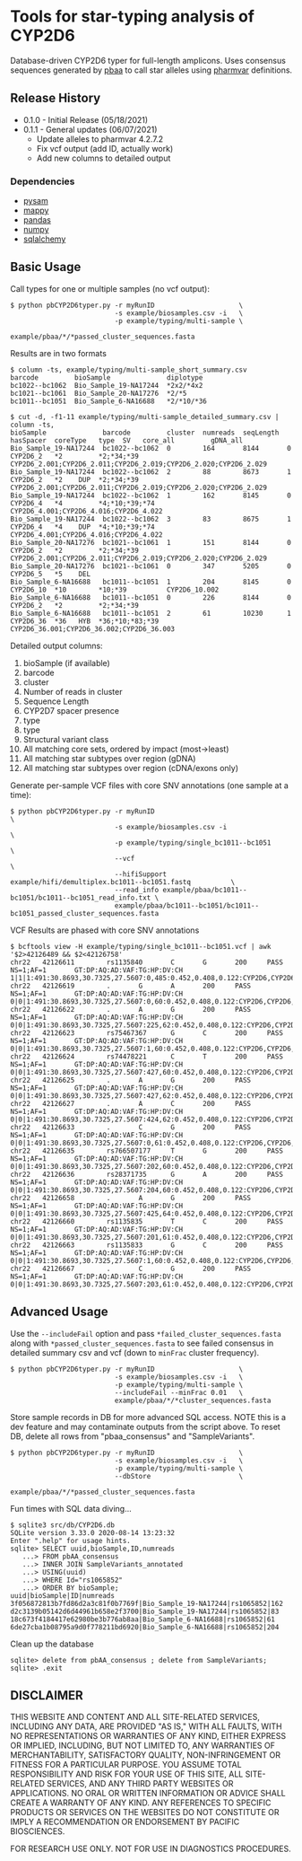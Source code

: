 # Tools for star-typing analysis of CYP2D6

Database-driven CYP2D6 typer for full-length amplicons. Uses consensus sequences generated by [pbaa](https://github.com/PacificBiosciences/pbAA) to call star alleles using [pharmvar](https://www.pharmvar.org/gene/CYP2D6) definitions. 

## Release History
* 0.1.0 - Initial Release (05/18/2021)
* 0.1.1 - General updates (06/07/2021)
    - Update alleles to pharmvar 4.2.7.2
    - Fix vcf output (add ID, actually work)
    - Add new columns to detailed output


### Dependencies
 - [pysam](https://github.com/pysam-developers/pysam)
 - [mappy](https://pypi.org/project/mappy/)
 - [pandas](https://pandas.pydata.org/)
 - [numpy](https://numpy.org/)
 - [sqlalchemy](https://www.sqlalchemy.org/)


## Basic Usage

Call types for one or multiple samples (no vcf output):
```
$ python pbCYP2D6typer.py -r myRunID                     \
                          -s example/biosamples.csv -i   \
                          -p example/typing/multi-sample \
                          example/pbaa/*/*passed_cluster_sequences.fasta 
```
Results are in two formats
```
$ column -ts, example/typing/multi-sample_short_summary.csv
barcode         bioSample              diplotype
bc1022--bc1062  Bio_Sample_19-NA17244  *2x2/*4x2
bc1021--bc1061  Bio_Sample_20-NA17276  *2/*5
bc1011--bc1051  Bio_Sample_6-NA16688   *2/*10/*36

$ cut -d, -f1-11 example/typing/multi-sample_detailed_summary.csv | column -ts,
bioSample              barcode         cluster  numreads  seqLength  hasSpacer  coreType   type  SV   core_all         gDNA_all
Bio_Sample_19-NA17244  bc1022--bc1062  0        164       8144       0          CYP2D6_2   *2         *2;*34;*39       CYP2D6_2.001;CYP2D6_2.011;CYP2D6_2.019;CYP2D6_2.020;CYP2D6_2.029
Bio_Sample_19-NA17244  bc1022--bc1062  2        88        8673       1          CYP2D6_2   *2    DUP  *2;*34;*39       CYP2D6_2.001;CYP2D6_2.011;CYP2D6_2.019;CYP2D6_2.020;CYP2D6_2.029
Bio_Sample_19-NA17244  bc1022--bc1062  1        162       8145       0          CYP2D6_4   *4         *4;*10;*39;*74   CYP2D6_4.001;CYP2D6_4.016;CYP2D6_4.022
Bio_Sample_19-NA17244  bc1022--bc1062  3        83        8675       1          CYP2D6_4   *4    DUP  *4;*10;*39;*74   CYP2D6_4.001;CYP2D6_4.016;CYP2D6_4.022
Bio_Sample_20-NA17276  bc1021--bc1061  1        151       8144       0          CYP2D6_2   *2         *2;*34;*39       CYP2D6_2.001;CYP2D6_2.011;CYP2D6_2.019;CYP2D6_2.020;CYP2D6_2.029
Bio_Sample_20-NA17276  bc1021--bc1061  0        347       5205       0          CYP2D6_5   *5    DEL
Bio_Sample_6-NA16688   bc1011--bc1051  1        204       8145       0          CYP2D6_10  *10        *10;*39          CYP2D6_10.002
Bio_Sample_6-NA16688   bc1011--bc1051  0        226       8144       0          CYP2D6_2   *2         *2;*34;*39
Bio_Sample_6-NA16688   bc1011--bc1051  2        61        10230      1          CYP2D6_36  *36   HYB  *36;*10;*83;*39  CYP2D6_36.001;CYP2D6_36.002;CYP2D6_36.003
```
Detailed output columns:
1. bioSample (if available)
2. barcode
3. cluster
4. Number of reads in cluster
5. Sequence Length
6. CYP2D7 spacer presence
7. type
8. type
9. Structural variant class
10. All matching core sets, ordered by impact (most->least)
11. All matching star subtypes over region (gDNA)
12. All matching star subtypes over region (cDNA/exons only)

Generate per-sample VCF files with core SNV annotations (one sample at a time):
```
$ python pbCYP2D6typer.py -r myRunID                                                           \
                          -s example/biosamples.csv -i                                         \
                          -p example/typing/single_bc1011--bc1051                              \
                          --vcf                                                                \
                          --hifiSupport example/hifi/demultiplex.bc1011--bc1051.fastq          \
                          --read_info example/pbaa/bc1011--bc1051/bc1011--bc1051_read_info.txt \
                          example/pbaa/bc1011--bc1051/bc1011--bc1051_passed_cluster_sequences.fasta
```
VCF Results are phased with core SNV annotations
```
$ bcftools view -H example/typing/single_bc1011--bc1051.vcf | awk '$2>42126489 && $2<42126758'
chr22   42126611        rs1135840       C       G       200     PASS    NS=1;AF=1       GT:DP:AQ:AD:VAF:TG:HP:DV:CH     1|1|1:491:30.8693,30.7325,27.5607:0,485:0.452,0.408,0.122:CYP2D6,CYP2D6,CYP2D6:0,1,2:0.00844131,0.0104801,0.0303279:-1,-1,0.0534979
chr22   42126619        .       G       A       200     PASS    NS=1;AF=1       GT:DP:AQ:AD:VAF:TG:HP:DV:CH     0|0|1:491:30.8693,30.7325,27.5607:0,60:0.452,0.408,0.122:CYP2D6,CYP2D6,CYP2D6:0,1,2:0.00844131,0.0104801,0.0303279:-1,-1,0.0534979
chr22   42126622        .       A       G       200     PASS    NS=1;AF=1       GT:DP:AQ:AD:VAF:TG:HP:DV:CH     0|0|1:491:30.8693,30.7325,27.5607:225,62:0.452,0.408,0.122:CYP2D6,CYP2D6,CYP2D6:0,1,2:0.00844131,0.0104801,0.0303279:-1,-1,0.0534979
chr22   42126623        rs75467367      G       C       200     PASS    NS=1;AF=1       GT:DP:AQ:AD:VAF:TG:HP:DV:CH     0|0|1:491:30.8693,30.7325,27.5607:1,60:0.452,0.408,0.122:CYP2D6,CYP2D6,CYP2D6:0,1,2:0.00844131,0.0104801,0.0303279:-1,-1,0.0534979
chr22   42126624        rs74478221      C       T       200     PASS    NS=1;AF=1       GT:DP:AQ:AD:VAF:TG:HP:DV:CH     0|0|1:491:30.8693,30.7325,27.5607:427,60:0.452,0.408,0.122:CYP2D6,CYP2D6,CYP2D6:0,1,2:0.00844131,0.0104801,0.0303279:-1,-1,0.0534979
chr22   42126625        .       A       G       200     PASS    NS=1;AF=1       GT:DP:AQ:AD:VAF:TG:HP:DV:CH     0|0|1:491:30.8693,30.7325,27.5607:427,62:0.452,0.408,0.122:CYP2D6,CYP2D6,CYP2D6:0,1,2:0.00844131,0.0104801,0.0303279:-1,-1,0.0534979
chr22   42126627        .       A       C       200     PASS    NS=1;AF=1       GT:DP:AQ:AD:VAF:TG:HP:DV:CH     0|0|1:491:30.8693,30.7325,27.5607:424,62:0.452,0.408,0.122:CYP2D6,CYP2D6,CYP2D6:0,1,2:0.00844131,0.0104801,0.0303279:-1,-1,0.0534979
chr22   42126633        .       C       G       200     PASS    NS=1;AF=1       GT:DP:AQ:AD:VAF:TG:HP:DV:CH     0|0|1:491:30.8693,30.7325,27.5607:0,61:0.452,0.408,0.122:CYP2D6,CYP2D6,CYP2D6:0,1,2:0.00844131,0.0104801,0.0303279:-1,-1,0.0534979
chr22   42126635        rs766507177     T       G       200     PASS    NS=1;AF=1       GT:DP:AQ:AD:VAF:TG:HP:DV:CH     0|0|1:491:30.8693,30.7325,27.5607:202,60:0.452,0.408,0.122:CYP2D6,CYP2D6,CYP2D6:0,1,2:0.00844131,0.0104801,0.0303279:-1,-1,0.0534979
chr22   42126636        rs28371735      G       A       200     PASS    NS=1;AF=1       GT:DP:AQ:AD:VAF:TG:HP:DV:CH     0|0|1:491:30.8693,30.7325,27.5607:204,60:0.452,0.408,0.122:CYP2D6,CYP2D6,CYP2D6:0,1,2:0.00844131,0.0104801,0.0303279:-1,-1,0.0534979
chr22   42126658        .       A       G       200     PASS    NS=1;AF=1       GT:DP:AQ:AD:VAF:TG:HP:DV:CH     0|0|1:491:30.8693,30.7325,27.5607:425,64:0.452,0.408,0.122:CYP2D6,CYP2D6,CYP2D6:0,1,2:0.00844131,0.0104801,0.0303279:-1,-1,0.0534979
chr22   42126660        rs1135835       T       C       200     PASS    NS=1;AF=1       GT:DP:AQ:AD:VAF:TG:HP:DV:CH     0|0|1:491:30.8693,30.7325,27.5607:201,61:0.452,0.408,0.122:CYP2D6,CYP2D6,CYP2D6:0,1,2:0.00844131,0.0104801,0.0303279:-1,-1,0.0534979
chr22   42126663        rs1135833       G       C       200     PASS    NS=1;AF=1       GT:DP:AQ:AD:VAF:TG:HP:DV:CH     0|0|1:491:30.8693,30.7325,27.5607:1,60:0.452,0.408,0.122:CYP2D6,CYP2D6,CYP2D6:0,1,2:0.00844131,0.0104801,0.0303279:-1,-1,0.0534979
chr22   42126667        .       C       G       200     PASS    NS=1;AF=1       GT:DP:AQ:AD:VAF:TG:HP:DV:CH     0|0|1:491:30.8693,30.7325,27.5607:203,61:0.452,0.408,0.122:CYP2D6,CYP2D6,CYP2D6:0,1,2:0.00844131,0.0104801,0.0303279:-1,-1,0.0534979
```

## Advanced Usage
Use the `--includeFail` option and pass `*failed_cluster_sequences.fasta` along with `*passed_cluster_sequences.fasta` to see failed consensus in detailed summary csv and vcf (down to `minFrac` cluster frequency).
```
$ python pbCYP2D6typer.py -r myRunID                     \
                          -s example/biosamples.csv -i   \
                          -p example/typing/multi-sample \
                          --includeFail --minFrac 0.01   \
                          example/pbaa/*/*cluster_sequences.fasta
```


Store sample records in DB for more advanced SQL access.  NOTE this is a dev feature and may contaminate outputs from the script above.  To reset DB, delete all rows from "pbaa_consensus" and "SampleVariants".
```
$ python pbCYP2D6typer.py -r myRunID                     \
                          -s example/biosamples.csv -i   \
                          -p example/typing/multi-sample \
                          --dbStore                      \
                          example/pbaa/*/*passed_cluster_sequences.fasta

```
Fun times with SQL data diving...
```
$ sqlite3 src/db/CYP2D6.db
SQLite version 3.33.0 2020-08-14 13:23:32
Enter ".help" for usage hints.
sqlite> SELECT uuid,bioSample,ID,numreads
   ...> FROM pbAA_consensus
   ...> INNER JOIN SampleVariants_annotated
   ...> USING(uuid)
   ...> WHERE Id="rs1065852"
   ...> ORDER BY bioSample;
uuid|bioSample|ID|numreads
3f056872813b7fd86d2a3c81f0b7769f|Bio_Sample_19-NA17244|rs1065852|162
d2c3139b05142d6d44961b658e2f3700|Bio_Sample_19-NA17244|rs1065852|83
18c673f4184417e62980be3b776ab8aa|Bio_Sample_6-NA16688|rs1065852|61
6de27cba1b08795a9d0f778211bd6920|Bio_Sample_6-NA16688|rs1065852|204
```
Clean up the database
```
sqlite> delete from pbAA_consensus ; delete from SampleVariants;
sqlite> .exit
```


## DISCLAIMER

THIS WEBSITE AND CONTENT AND ALL SITE-RELATED SERVICES, INCLUDING ANY DATA, ARE PROVIDED "AS IS," WITH ALL FAULTS, WITH NO REPRESENTATIONS OR WARRANTIES OF ANY KIND, EITHER EXPRESS OR IMPLIED, INCLUDING, BUT NOT LIMITED TO, ANY WARRANTIES OF MERCHANTABILITY, SATISFACTORY QUALITY, NON-INFRINGEMENT OR FITNESS FOR A PARTICULAR PURPOSE. YOU ASSUME TOTAL RESPONSIBILITY AND RISK FOR YOUR USE OF THIS SITE, ALL SITE-RELATED SERVICES, AND ANY THIRD PARTY WEBSITES OR APPLICATIONS. NO ORAL OR WRITTEN INFORMATION OR ADVICE SHALL CREATE A WARRANTY OF ANY KIND. ANY REFERENCES TO SPECIFIC PRODUCTS OR SERVICES ON THE WEBSITES DO NOT CONSTITUTE OR IMPLY A RECOMMENDATION OR ENDORSEMENT BY PACIFIC BIOSCIENCES.

FOR RESEARCH USE ONLY. NOT FOR USE IN DIAGNOSTICS PROCEDURES.
